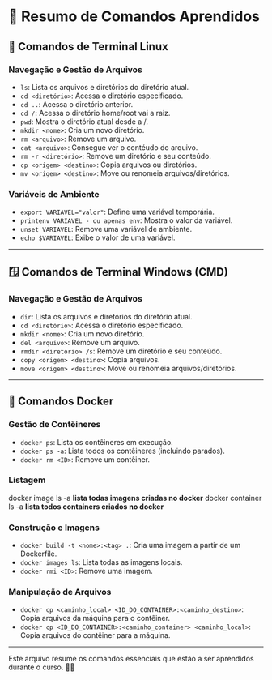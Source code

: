 # 📜 Resumo de Comandos Aprendidos

## 🐧 Comandos de Terminal Linux
### Navegação e Gestão de Arquivos
- `ls`: Lista os arquivos e diretórios do diretório atual.  
- `cd <diretório>`: Acessa o diretório especificado.
- `cd ..`: Acessa o diretório anterior.
- `cd /`: Acessa o diretório home/root vai a raiz.  
- `pwd`: Mostra o diretório atual desde a /.  
- `mkdir <nome>`: Cria um novo diretório.  
- `rm <arquivo>`: Remove um arquivo.
- `cat <arquivo>`: Consegue ver o contéudo do arquivo.  
- `rm -r <diretório>`: Remove um diretório e seu conteúdo.  
- `cp <origem> <destino>`: Copia arquivos ou diretórios.  
- `mv <origem> <destino>`: Move ou renomeia arquivos/diretórios.

### Variáveis de Ambiente
- `export VARIAVEL="valor"`: Define uma variável temporária.
- `printenv VARIAVEL - ou apenas env`: Mostra o valor da variável.  
- `unset VARIAVEL`: Remove uma variável de ambiente.  
- `echo $VARIAVEL`: Exibe o valor de uma variável.

---

## 🪟 Comandos de Terminal Windows (CMD)
### Navegação e Gestão de Arquivos
- `dir`: Lista os arquivos e diretórios do diretório atual.  
- `cd <diretório>`: Acessa o diretório especificado.  
- `mkdir <nome>`: Cria um novo diretório.  
- `del <arquivo>`: Remove um arquivo.  
- `rmdir <diretório> /s`: Remove um diretório e seu conteúdo.  
- `copy <origem> <destino>`: Copia arquivos.  
- `move <origem> <destino>`: Move ou renomeia arquivos/diretórios.

---

## 🐳 Comandos Docker
### Gestão de Contêineres
- `docker ps`: Lista os contêineres em execução.
- `docker ps -a`: Lista todos os contêineres (incluindo parados).    
- `docker rm <ID>`: Remove um contêiner.  

### Listagem
docker image ls -a **lista todas imagens criadas no docker**
docker container ls -a **lista todos containers criados no docker**

### Construção e Imagens
- `docker build -t <nome>:<tag> .`: Cria uma imagem a partir de um Dockerfile.  
- `docker images ls`: Lista todas as imagens locais.  
- `docker rmi <ID>`: Remove uma imagem.  

### Manipulação de Arquivos
- `docker cp <caminho_local> <ID_DO_CONTAINER>:<caminho_destino>`: Copia arquivos da máquina para o contêiner.  
- `docker cp <ID_DO_CONTAINER>:<caminho_container> <caminho_local>`: Copia arquivos do contêiner para a máquina.


---

Este arquivo resume os comandos essenciais que estão a ser aprendidos durante o curso. 📂✨